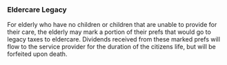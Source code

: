
### Eldercare Legacy


For elderly who have no children or children that are unable to provide for their care, the elderly may mark a portion of their prefs that would go to legacy taxes to eldercare.  Dividends received from these marked prefs will flow to the service provider for the duration of the citizens life, but will be forfeited upon death.

